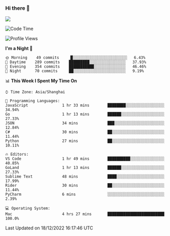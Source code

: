 ### Hi there 👋

<!--
**JJAYCHEN1e/jjaychen1e** is a ✨ _special_ ✨ repository because its `README.md` (this file) appears on your GitHub profile.

Here are some ideas to get you started:

- 🔭 I’m currently working on ...
- 🌱 I’m currently learning ...
- 👯 I’m looking to collaborate on ...
- 🤔 I’m looking for help with ...
- 💬 Ask me about ...
- 📫 How to reach me: ...
- 😄 Pronouns: ...
- ⚡ Fun fact: ...
-->

[![](https://github-readme-stats.vercel.app/api?username=jjaychen1e&show_icons=true)](https://github.com/jjaychen1e/github-readme-stats?count_private=true)

<!--START_SECTION:waka-->
![Code Time](http://img.shields.io/badge/Code%20Time-510%20hrs%207%20mins-blue)

![Profile Views](http://img.shields.io/badge/Profile%20Views-2-blue)

**I'm a Night 🦉** 

```text
🌞 Morning    49 commits     █░░░░░░░░░░░░░░░░░░░░░░░░   6.43% 
🌆 Daytime    289 commits    █████████░░░░░░░░░░░░░░░░   37.93% 
🌃 Evening    354 commits    ███████████░░░░░░░░░░░░░░   46.46% 
🌙 Night      70 commits     ██░░░░░░░░░░░░░░░░░░░░░░░   9.19%

```


📊 **This Week I Spent My Time On** 

```text
⌚︎ Time Zone: Asia/Shanghai

💬 Programming Languages: 
JavaScript               1 hr 33 mins        ████████░░░░░░░░░░░░░░░░░   34.94% 
Go                       1 hr 13 mins        ██████░░░░░░░░░░░░░░░░░░░   27.33% 
JSON                     34 mins             ███░░░░░░░░░░░░░░░░░░░░░░   12.84% 
C#                       30 mins             ██░░░░░░░░░░░░░░░░░░░░░░░   11.44% 
Python                   27 mins             ██░░░░░░░░░░░░░░░░░░░░░░░   10.11%

🔥 Editors: 
VS Code                  1 hr 49 mins        ██████████░░░░░░░░░░░░░░░   40.85% 
GoLand                   1 hr 13 mins        ██████░░░░░░░░░░░░░░░░░░░   27.33% 
Sublime Text             48 mins             ████░░░░░░░░░░░░░░░░░░░░░   17.99% 
Rider                    30 mins             ██░░░░░░░░░░░░░░░░░░░░░░░   11.44% 
PyCharm                  6 mins              ░░░░░░░░░░░░░░░░░░░░░░░░░   2.39%

💻 Operating System: 
Mac                      4 hrs 27 mins       █████████████████████████   100.0%

```


 Last Updated on 18/12/2022 16:17:46 UTC
<!--END_SECTION:waka-->
